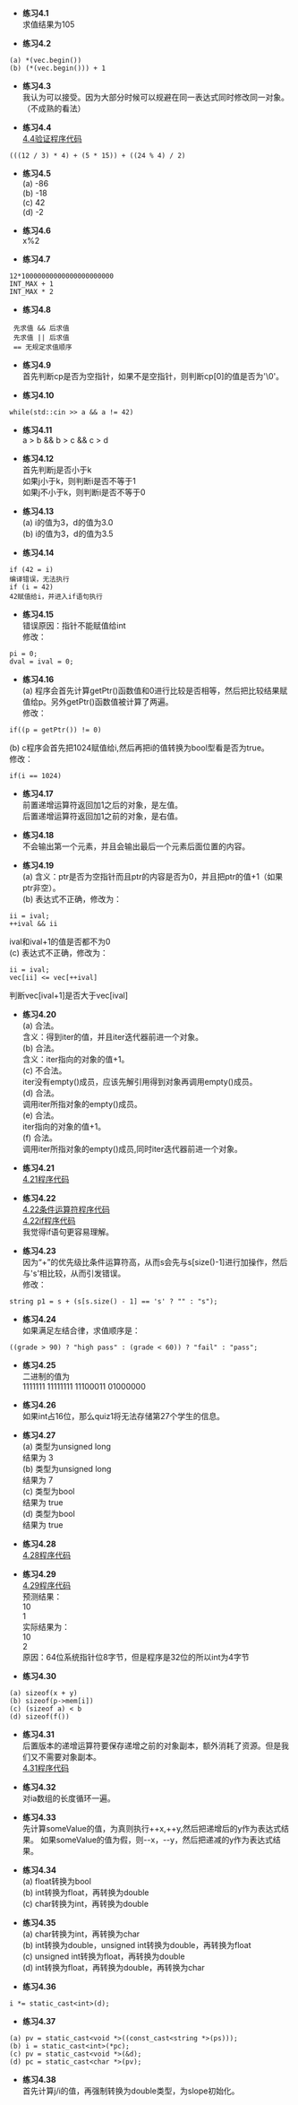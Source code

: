 * **练习4.1**  
求值结果为105  

* **练习4.2**  
```
(a) *(vec.begin())  
(b) (*(vec.begin())) + 1
```

* **练习4.3**  
我认为可以接受。因为大部分时候可以规避在同一表达式同时修改同一对象。
（不成熟的看法）

* **练习4.4**  
[4.4验证程序代码](4.4.cpp)  
```
(((12 / 3) * 4) + (5 * 15)) + ((24 % 4) / 2)
```

* **练习4.5**  
(a) -86  
(b) -18  
(c) 42  
(d) -2

* **练习4.6**  
x%2

* **练习4.7**  
```
12*10000000000000000000000
INT_MAX + 1
INT_MAX * 2
```

* **练习4.8**  
```
 先求值 && 后求值
 先求值 || 后求值
 == 无规定求值顺序 
```

* **练习4.9**  
首先判断cp是否为空指针，如果不是空指针，则判断cp[0]的值是否为'\0'。

* **练习4.10**  
```
while(std::cin >> a && a != 42)
```
* **练习4.11**  
a > b && b > c && c > d

* **练习4.12**  
首先判断j是否小于k  
如果j小于k，则判断i是否不等于1  
如果j不小于k，则判断i是否不等于0

* **练习4.13**  
(a) i的值为3，d的值为3.0  
(b) i的值为3，d的值为3.5

* **练习4.14**  
```
if (42 = i)
编译错误，无法执行
if (i = 42)
42赋值给i，并进入if语句执行
```
* **练习4.15**  
错误原因：指针不能赋值给int  
修改：
```
pi = 0;
dval = ival = 0;
```

* **练习4.16**  
(a) 程序会首先计算getPtr()函数值和0进行比较是否相等，然后把比较结果赋值给p。另外getPtr()函数值被计算了两遍。  
修改：
```
if((p = getPtr()) != 0)
```
(b) c程序会首先把1024赋值给i,然后再把i的值转换为bool型看是否为true。  
修改：
```
if(i == 1024)
```

* **练习4.17**  
前置递增运算符返回加1之后的对象，是左值。  
后置递增运算符返回加1之前的对象，是右值。

* **练习4.18**  
不会输出第一个元素，并且会输出最后一个元素后面位置的内容。

* **练习4.19**  
(a) 含义：ptr是否为空指针而且ptr的内容是否为0，并且把ptr的值+1（如果ptr非空）。  
(b) 表达式不正确，修改为：
```
ii = ival;
++ival && ii
```  
ival和ival+1的值是否都不为0  
(c) 表达式不正确，修改为：
```
ii = ival;
vec[ii] <= vec[++ival]
```
判断vec[ival+1]是否大于vec[ival]

* **练习4.20**  
(a) 合法。  
含义：得到iter的值，并且iter迭代器前进一个对象。  
(b) 合法。  
含义：iter指向的对象的值+1。  
(c) 不合法。  
iter没有empty()成员，应该先解引用得到对象再调用empty()成员。  
(d) 合法。  
调用iter所指对象的empty()成员。  
(e) 合法。  
iter指向的对象的值+1。  
(f) 合法。  
调用iter所指对象的empty()成员,同时iter迭代器前进一个对象。

* **练习4.21**  
[4.21程序代码](4.21.cpp)  

* **练习4.22**  
[4.22条件运算符程序代码](4.22/4.22_conditionOperator.cpp)  
[4.22if程序代码](4.22/4.22_if.cpp)  
我觉得if语句更容易理解。

* **练习4.23**  
因为“+”的优先级比条件运算符高，从而s会先与s[size()-1]进行加操作，然后与's'相比较，从而引发错误。  
修改：
```
string p1 = s + (s[s.size() - 1] == 's' ? "" : "s");
```

* **练习4.24**  
如果满足左结合律，求值顺序是：
```
((grade > 90) ? "high pass" : (grade < 60)) ? "fail" : "pass";
```

* **练习4.25**  
二进制的值为  
1111111 11111111 11100011 01000000

* **练习4.26**  
如果int占16位，那么quiz1将无法存储第27个学生的信息。  

* **练习4.27**  
(a) 类型为unsigned long  
结果为 3  
(b) 类型为unsigned long  
结果为 7  
(c) 类型为bool  
结果为 true  
(d) 类型为bool  
结果为 true  

* **练习4.28**  
[4.28程序代码](4.28.cpp)  

* **练习4.29**  
[4.29程序代码](4.29.cpp)  
预测结果：  
10  
1  
实际结果为：  
10  
2  
原因：64位系统指针位8字节，但是程序是32位的所以int为4字节

* **练习4.30**  
```
(a) sizeof(x + y)
(b) sizeof(p->mem[i])
(c) (sizeof a) < b
(d) sizeof(f())
```

* **练习4.31**  
后置版本的递增运算符要保存递增之前的对象副本，额外消耗了资源。但是我们又不需要对象副本。  
[4.31程序代码](4.31.cpp)  

* **练习4.32**  
对ia数组的长度循环一遍。

* **练习4.33**  
先计算someValue的值，为真则执行++x,++y,然后把递增后的y作为表达式结果。
如果someValue的值为假，则--x，--y，然后把递减的y作为表达式结果。

* **练习4.34**  
(a) float转换为bool  
(b) int转换为float，再转换为double  
(c) char转换为int，再转换为double  

* **练习4.35**  
(a) char转换为int，再转换为char  
(b) int转换为double，unsigned int转换为double，再转换为float  
(c) unsigned int转换为float，再转换为double  
(d) int转换为float，再转换为double，再转换为char  

* **练习4.36**  
```
i *= static_cast<int>(d); 
```

* **练习4.37**  
```
(a) pv = static_cast<void *>((const_cast<string *>(ps)));
(b) i = static_cast<int>(*pc);
(c) pv = static_cast<void *>(&d);
(d) pc = static_cast<char *>(pv);
```

* **练习4.38**  
首先计算j/i的值，再强制转换为double类型，为slope初始化。
